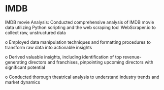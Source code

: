 # IMDB
IMDB movie Analysis: Conducted comprehensive analysis of IMDB movie data utilizing Python scripting and the web scraping tool
WebScraper.io to collect raw, unstructured data

o Employed data manipulation techniques and formatting procedures to transform raw data into actionable insights

o Derived valuable insights, including identification of top revenue-generating directors and franchises, pinpointing upcoming
directors with significant potential

o Conducted thorough theatrical analysis to understand industry trends and market dynamics
